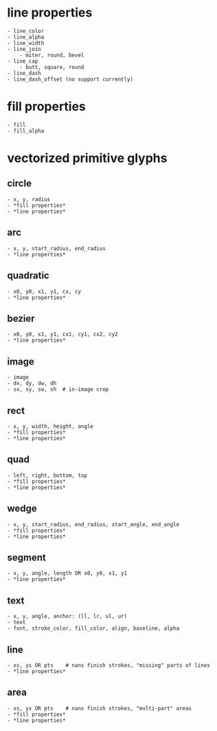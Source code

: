 line properties
===============
    - line_color
    - line_alpha
    - line_width
    - line_join
        - miter, round, bevel
    - line_cap
        - butt, square, round
    - line_dash
    - line_dash_offset (no support currently)

fill properties
===============
    - fill
    - fill_alpha


vectorized primitive glyphs
===========================

circle
------
    - x, y, radius
    - *fill properties*
    - *line properties*

arc
---
    - x, y, start_radius, end_radius
    - *line properties*

quadratic
---------
    - x0, y0, x1, y1, cx, cy
    - *line properties*

bezier
------
    - x0, y0, x1, y1, cx1, cy1, cx2, cy2
    - *line properties*

image
-----
    - image
    - dx, dy, dw, dh
    - sx, sy, sw, sh  # in-image crop

rect
----
    - x, y, width, height, angle
    - *fill properties*
    - *line properties*

quad
----
    - left, right, bottom, top
    - *fill properties*
    - *line properties*

wedge
-----
    - x, y, start_radius, end_radius, start_angle, end_angle
    - *fill properties*
    - *line properties*

segment
-------
    - x, y, angle, length OR x0, y0, x1, y1
    - *line properties*

text
----
    - x, y, angle, anchor: (ll, lr, ul, ur)
    - text
    - font, stroke_color, fill_color, align, baseline, alpha

line
----
    - xs, ys OR pts    # nans finish strokes, "missing" parts of lines
    - *line properties*

area
----
    - xs, ys OR pts    # nans finish strokes, "multi-part" areas
    - *fill properties*
    - *line properties*

